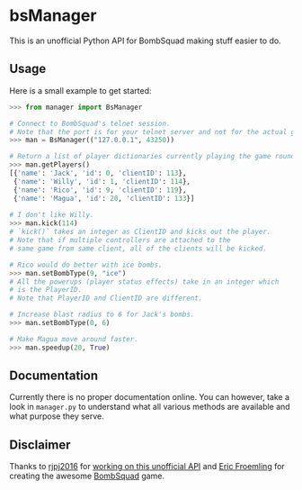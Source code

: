 # bsManager

This is an unofficial Python API for BombSquad making stuff easier to do.

## Usage

Here is a small example to get started:
```python
>>> from manager import BsManager

# Connect to BombSquad's telnet session.
# Note that the port is for your telnet server and not for the actual game instance.
>>> man = BsManager(("127.0.0.1", 43250))

# Return a list of player dictionaries currently playing the game round.
>>> man.getPlayers()
[{'name': 'Jack', 'id': 0, 'clientID': 113},
 {'name': 'Willy', 'id': 1, 'clientID': 114},
 {'name': 'Rico', 'id': 9, 'clientID': 119},
 {'name': 'Magua', 'id': 20, 'clientID': 133}]
 
# I don't like Willy.
>>> man.kick(114)
# `kick()` takes an integer as ClientID and kicks out the player.
# Note that if multiple controllers are attached to the
# same game from same client, all of the clients will be kicked.

# Rico would do better with ice bombs.
>>> man.setBombType(9, "ice")
# All the powerups (player status effects) take in an integer which
# is the PlayerID.
# Note that PlayerID and ClientID are different.

# Increase blast radius to 6 for Jack's bombs.
>>> man.setBombType(0, 6)

# Make Magua move around faster.
>>> man.speedup(20, True)
```

## Documentation

Currently there is no proper documentation online. You can however, take a look
in `manager.py` to understand what all various methods are available and what
purpose they serve.

## Disclaimer

Thanks to [rjpj2016](https://github.com/rjpj2016) for
[working on this unofficial API](https://github.com/rjpj2016/bsManager)
and [Eric Froemling](https://www.froemling.net/about) for creating the
awesome [BombSquad](https://www.froemling.net/apps/bombsquad) game.
